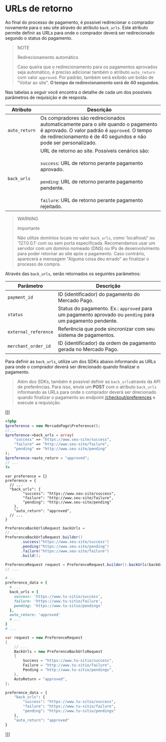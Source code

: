 # URLs de retorno 

Ao final do processo de pagamento, é possível redirecionar o comprador novamente para o seu site através do atributo `back_urls`. Este atributo permite definir as URLs para onde o comprador deverá ser redirecionado segundo o status do pagamento.

> NOTE
>
> Redirecionamento automático
>
> Caso queira que o redirecionamento para os pagamentos aprovados seja automático, é preciso adicionar também o atributo `auto_return` com valor `approved`. Por padrão, também será exibido um botão de "Voltar ao site". **O tempo de redirecionamento será de 40 segundos**.

Nas tabelas a seguir você encontra o detalhe de cada um dos possíveis parâmetros de requisição e de resposta.

| Atributo |	Descrição |
| ------------ 	|	-------- | 
| `auto_return` | Os compradores são redirecionados automaticamente para o  _site_ quando o pagamento é aprovado. O valor padrão é `approved`. O tempo de redirecionamento é de 40 segundos e não pode ser personalizado. |
| `back_urls` | URL de retorno ao site. Possíveis cenários são:<br/><br/>`success`: URL de retorno perante pagamento aprovado.<br/><br/>`pending`: URL de retorno perante pagamento pendente.<br/><br/>`failure`: URL de retorno perante pagamento rejeitado.

> WARNING
>
> Importante
>
> Não utilize domínios locais no valor `back_urls`, como 'localhost/' ou '127.0.0.1' com ou sem porta especificada. Recomendamos usar um servidor com um domínio nomeado (DNS) ou IPs de desenvolvimento para poder retornar ao site após o pagamento. Caso contrário, aparecerá a mensagem "Alguma coisa deu errado" ao finalizar o processo de compra.

Através das `back_urls`, serão retornados os seguintes parâmetros:

| Parâmetro |	Descrição |
| --- | --- | 
| `payment_id` | ID (identificador) do pagamento do Mercado Pago. |
| `status` | Status do pagamento. Ex.: `approved` para um pagamento aprovado ou `pending` para um pagamento pendente. |
| `external_reference` | Referência que pode sincronizar com seu sistema de pagamentos. |
| `merchant_order_id` | ID (identificador) da ordem de pagamento gerada no Mercado Pago. |

Para definir as `back_urls`, utilize um dos SDKs abaixo informando as URLs para onde o comprador deverá ser direcionado quando finalizar o pagamento.

> Além dos SDKs, também é possível definir as `back_urls`através da API de preferências. Para isso, envie um **POST** com o atributo `back_urls` informando as URLs para onde o comprador deverá ser direcionado quando finalizar o pagamento ao endpoint [/checkout/preferences](/developers/pt/reference/preferences/_checkout_preferences/post) e execute a requisição.

[[[
```php
<?php
$preference = new MercadoPago\Preference();
//...
$preference->back_urls = array(
    "success" => "https://www.seu-site/success",
    "failure" => "http://www.seu-site/failure",
    "pending" => "http://www.seu-site/pending"
);
$preference->auto_return = "approved";
// ...
?>
```
```node
var preference = {}
preference = {
  // ...
  "back_urls": {
        "success": "https://www.seu-site/success",
        "failure": "http://www.seu-site/failure",
        "pending": "http://www.seu-site/pending"
    },
    "auto_return": "approved",
  // ...
}
```
```java
PreferenceBackUrlsRequest backUrls =
// ...
PreferenceBackUrlsRequest.builder()
       .success("https://www.seu-site/success")
       .pending("https://www.seu-site/pending")
       .failure("https://www.seu-site/failure")
       .build();

PreferenceRequest request = PreferenceRequest.builder().backUrls(backUrls).build();
// ...
```
```ruby
# ...
preference_data = {
  # ...
  back_urls = {
    success: 'https://www.tu-sitio/success',
    failure: 'https://www.tu-sitio/failure',
    pending: 'https://www.tu-sitio/pendings'
  },
  auto_return: 'approved'
  # ...
}
# ...
```
```csharp
var request = new PreferenceRequest
{
    // ...
    BackUrls = new PreferenceBackUrlsRequest
    {
        Success = "https://www.tu-sitio/success",
        Failure = "http://www.tu-sitio/failure",
        Pending = "http://www.tu-sitio/pendings",
    },
    AutoReturn = "approved",
};
```
```python
preference_data = {
    "back_urls": {
        "success": "https://www.tu-sitio/success",
        "failure": "https://www.tu-sitio/failure",
        "pending": "https://www.tu-sitio/pendings"
    },
    "auto_return": "approved"
}
```
]]]